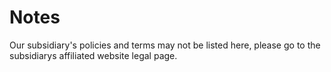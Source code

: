 # Notes

Our subsidiary's policies and terms may not be listed here, please go to the subsidiarys affiliated website legal page.
